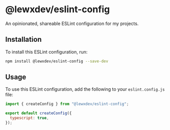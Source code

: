 # @lewxdev/eslint-config

An opinionated, shareable ESLint configuration for my projects.

## Installation

To install this ESLint configuration, run:

```sh
npm install @lewxdev/eslint-config --save-dev
```

## Usage

To use this ESLint configuration, add the following to your `eslint.config.js` file:

```js
import { createConfig } from "@lewxdev/eslint-config";

export default createConfig({
  typescript: true,
});
```
